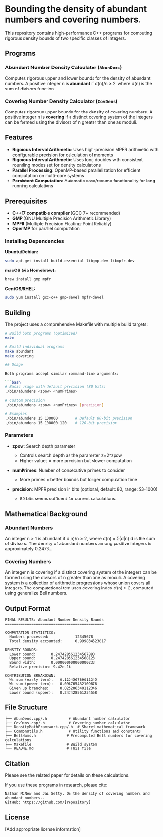 # Bounding the density of abundant numbers and covering numbers.

This repository contains high-performance C++ programs for computing rigorous density bounds of two specific classes of integers.

## Programs

### Abundant Number Density Calculator (`AbunDens`)
Computes rigorous upper and lower bounds for the density of abundant numbers. A positive integer n is **abundant** if σ(n)/n ≥ 2, where σ(n) is the sum of divisors function.

### Covering Number Density Calculator (`CovDens`)
Computes rigorous upper bounds for the density of covering numbers. A positive integer n is **covering** if a distinct covering system of the integers can be formed using the divisors of n greater than one as moduli.

## Features

- **Rigorous Interval Arithmetic**: Uses high-precision MPFR arithmetic with configurable precision for calculation of moments
- **Rigorous Interval Arithmetic**: Uses long doubles with consistent rounding modes set for density calculations 
- **Parallel Processing**: OpenMP-based parallelization for efficient computation on multi-core systems
- **Persistent Computation**: Automatic save/resume functionality for long-running calculations

## Prerequisites

- **C++17 compatible compiler** (GCC 7+ recommended)
- **GMP** (GNU Multiple Precision Arithmetic Library)
- **MPFR** (Multiple Precision Floating-Point Reliably)
- **OpenMP** for parallel computation

### Installing Dependencies

**Ubuntu/Debian:**
```bash
sudo apt-get install build-essential libgmp-dev libmpfr-dev
```

**macOS (via Homebrew):**
```bash
brew install gmp mpfr
```

**CentOS/RHEL:**
```bash
sudo yum install gcc-c++ gmp-devel mpfr-devel
```

## Building

The project uses a comprehensive Makefile with multiple build targets:

```bash
# Build both programs (optimized)
make

# Build individual programs
make abundant
make covering

## Usage

Both programs accept similar command-line arguments:

```bash
# Basic usage with default precision (80 bits)
./bin/abundens <zpow> <numPrimes>

# Custom precision
./bin/abundens <zpow> <numPrimes> [precision]

# Examples
./bin/abundens 15 100000        # Default 80-bit precision
./bin/abundens 15 100000 120    # 120-bit precision
```

### Parameters

- **zpow**: Search depth parameter 
  - Controls search depth as the parameter z=2^zpow
  - Higher values = more precision but slower computation
  
- **numPrimes**: Number of consecutive primes to consider 
  - More primes = better bounds but longer computation time
  
- **precision**: MPFR precision in bits (optional, default: 80, range: 53-1000)
  - 80 bits seems sufficent for current calculations.

## Mathematical Background

### Abundant Numbers
An integer n > 1 is abundant if σ(n)/n ≥ 2, where σ(n) = Σ(d|n) d is the sum of divisors. The density of abundant numbers among positive integers is approximately 0.2476...

### Covering Numbers
An integer n is covering if a distinct covering system of the integers can be formed using the divisors of n greater than one as moduli. A covering system is a collection of arithmetic progressions whose union covers all integers. The computational test uses covering index c'(n) ≥ 2, computed using generalize Bell numbers.

## Output Format

```
FINAL RESULTS: Abundant Number Density Bounds
=============================================

COMPUTATION STATISTICS:
  Numbers processed:            12345678
  Total density accounted:      0.999834523817

DENSITY BOUNDS:
  Lower bound:       0.247428561234567890
  Upper bound:       0.247428561234568123
  Bound width:       0.000000000000000233
  Relative precision: 9.42e-16

CONTRIBUTION BREAKDOWN:
  W₁ sum (early term):   0.123456789012345
  W₂ sum (power term):   0.098765432109876
  Given up branches:     0.025206340112346
  Lower bound (upper):   0.247428561234568
```

## File Structure

```
├── AbunDens.cpp/.h          # Abundant number calculator
├── CovDens.cpp/.h           # Covering number calculator  
├── DensityMathFramework.cpp/.h  # Shared mathematical framework
├── CommonUtils.h            # Utility functions and constants
├── BellNums.h              # Precomputed Bell numbers for covering calculations
├── Makefile                # Build system
└── README.md               # This file
```


## Citation
Please see the related paper for details on these calculations.

If you use these programs in research, please cite:
```
Nathan McNew and Jai Setty. On the density of covering numbers and abundant numbers.. 
GitHub: https://github.com/[repository]
```

## License

[Add appropriate license information]


